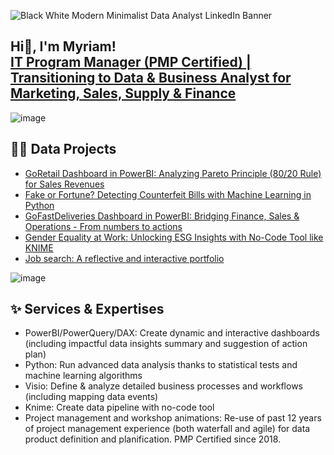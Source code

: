 ![Black   White Modern Minimalist Data Analyst LinkedIn Banner](https://github.com/user-attachments/assets/c28907a9-2353-416f-b137-5f578dc6452c)

## Hi👋, I'm Myriam! <br/><a href="https://www.linkedin.com/in/myriam-gonidec-chin-26a0464/">IT Program Manager (PMP Certified) | Transitioning to Data & Business Analyst for Marketing, Sales, Supply & Finance </a>
![image](https://github.com/user-attachments/assets/18423ce0-72fa-4018-acd0-2507d8504519)

## 👨‍💻 Data Projects  
- [GoRetail Dashboard in PowerBI: Analyzing Pareto Principle (80/20 Rule) for Sales Revenues](https://myriam-gonidec.github.io/GoRetail/)
- [Fake or Fortune? Detecting Counterfeit Bills with Machine Learning in Python](https://github.com/myriam-gonidec/CounterfeitBills)
- [GoFastDeliveries Dashboard in PowerBI: Bridging Finance, Sales & Operations - From numbers to actions](https://github.com/myriam-gonidec/GoFastDeliveries)  
- [Gender Equality at Work: Unlocking ESG Insights with No-Code Tool like KNIME](https://github.com/myriam-gonidec/GenderEquality)
- [Job search: A reflective and interactive portfolio](https://github.com/myriam-gonidec/ReflectivePortfolio) 

![image](https://github.com/user-attachments/assets/3e0327b4-9ea8-449c-9efa-aed1ed2b8dc3)

## ✨ Services & Expertises
- PowerBI/PowerQuery/DAX: Create dynamic and interactive dashboards (including impactful data insights summary and suggestion of action plan)
- Python: Run advanced data analysis thanks to statistical tests and machine learning algorithms
- Visio: Define & analyze detailed business processes and workflows (including mapping data events)
- Knime: Create data pipeline with no-code tool
- Project management and workshop animations: Re-use of past 12 years of project management experience (both waterfall and agile) for data product definition and planification. PMP Certified since 2018.


<!--
Here are some ideas to get you started:

- 🔭 I’m currently working on ...
- 🌱 I’m currently learning ...
- 👯 I’m looking to collaborate on ...
- 🤔 I’m looking for help with ...
- 💬 Ask me about ...
- 📫 How to reach me: ...
- 😄 Pronouns: ...
- ⚡ Fun fact: ...
- ✨📉✍💻🥇💼📚🚀🔑📊🎯 
-->
